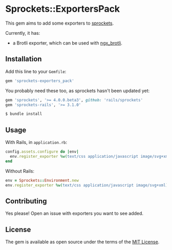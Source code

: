 # Sprockets::ExportersPack

This gem aims to add some exporters to [sprockets][rails/sprockets].

Currently, it has:
- a Brotli exporter, which can be used with [ngx_brotli][google/ngx_brotli].

## Installation

Add this line to your `Gemfile`:

```ruby
gem 'sprockets-exporters_pack'
```

You probably need these too, as sprockets hasn't been updated yet:

```ruby
gem 'sprockets', '>= 4.0.0.beta3', github: 'rails/sprockets'
gem 'sprockets-rails', '>= 3.1.0'
```

```bash
$ bundle install
```

## Usage

With Rails, in `application.rb`:

```ruby
config.assets.configure do |env|
  env.register_exporter %w(text/css application/javascript image/svg+xml), Sprockets::ExportersPack::BrotliExporter
end
```

Without Rails:

```ruby
env = Sprockets::Environment.new
env.register_exporter %w(text/css application/javascript image/svg+xml), Sprockets::ExportersPack::BrotliExporter
```

## Contributing

Yes please! Open an issue with exporters you want to see added.

## License

The gem is available as open source under the terms of the [MIT License](http://opensource.org/licenses/MIT).

[rails/sprockets]: https://github.com/rails/sprockets
[rails/rails]: https://github.com/rails/rails
[google/ngx_brotli]: https://github.com/google/ngx_brotli
